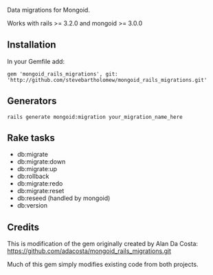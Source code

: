 Data migrations for Mongoid.

Works with rails >= 3.2.0 and mongoid >= 3.0.0

## Installation

In your Gemfile add:

```
gem 'mongoid_rails_migrations', git: 'http://github.com/stevebartholomew/mongoid_rails_migrations.git'
```

## Generators

```
rails generate mongoid:migration your_migration_name_here
```

## Rake tasks

* db:migrate
* db:migrate:down
* db:migrate:up
* db:rollback
* db:migrate:redo
* db:migrate:reset
* db:reseed (handled by mongoid)
* db:version

## Credits

This is modification of the gem originally created by Alan Da Costa: https://github.com/adacosta/mongoid_rails_migrations.git

Much of this gem simply modifies existing code from both projects.
